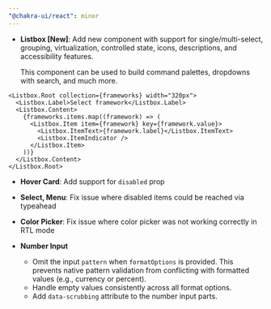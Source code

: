 ```yaml
---
"@chakra-ui/react": minor
---
```


- **Listbox [New]**: Add new component with support for single/multi-select,
  grouping, virtualization, controlled state, icons, descriptions, and
  accessibility features.

  This component can be used to build command palettes, dropdowns with search,
  and much more.

```tsx
<Listbox.Root collection={frameworks} width="320px">
  <Listbox.Label>Select framework</Listbox.Label>
  <Listbox.Content>
    {frameworks.items.map((framework) => (
      <Listbox.Item item={framework} key={framework.value}>
        <Listbox.ItemText>{framework.label}</Listbox.ItemText>
        <Listbox.ItemIndicator />
      </Listbox.Item>
    ))}
  </Listbox.Content>
</Listbox.Root>
```

- **Hover Card**: Add support for `disabled` prop

- **Select, Menu**: Fix issue where disabled items could be reached via
  typeahead

- **Color Picker**: Fix issue where color picker was not working correctly in
  RTL mode

- **Number Input**
  - Omit the input `pattern` when `formatOptions` is provided. This prevents
    native pattern validation from conflicting with formatted values (e.g.,
    currency or percent).
  - Handle empty values consistently across all format options.
  - Add `data-scrubbing` attribute to the number input parts.
